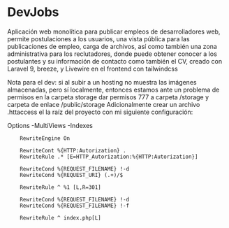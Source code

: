 # DevJobs
Aplicación web monolítica para publicar empleos de desarrolladores web, permite postulaciones a los usuarios, una vista pública para las publicaciones de empleo, carga de archivos, así como también una zona administrativa para los reclutadores, donde puede obtener conocer a los postulantes y su información de contacto como también el CV, creado con Laravel 9, breeze, y Livewire en el frontend con tailwindcss


Nota para el dev: si al subir a un hosting no muestra las imágenes almacenadas, pero sí localmente, entonces estamos ante un problema de permisos en la carpeta storage
dar permisos 777 a carpeta /storage y carpeta de enlace /public/storage
Adicionalmente crear un archivo .httaccess el la raíz del proyecto con mi siguiente configuración:

<IfModule mod_rewrite.c>
    <IfModule mod_negotiation.c>
        Options -MultiViews -Indexes
        </IfModule>


        RewriteEngine On

        RewriteCont %{HTTP:Autorization} .
        RewriteRule .* [E=HTTP_Autorization:%{HTTP:Autorization}]

        RewriteCond %{REQUEST_FILENAME} !-d
        RewriteCond %{REQUEST_URI} (.+)/$

        RewriteRule ^ %1 [L,R=301]

        RewriteCond %{REQUEST_FILENAME} !-d
        RewriteCond %{REQUEST_FILENAME} !-f

        RewriteRule ^ index.php[L]
</IfModule>



